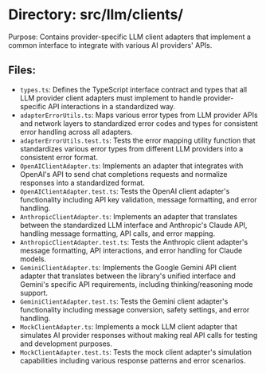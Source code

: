 # Directory: src/llm/clients/

Purpose: Contains provider-specific LLM client adapters that implement a common interface to integrate with various AI providers' APIs.

## Files:

- `types.ts`: Defines the TypeScript interface contract and types that all LLM provider client adapters must implement to handle provider-specific API interactions in a standardized way.
- `adapterErrorUtils.ts`: Maps various error types from LLM provider APIs and network layers to standardized error codes and types for consistent error handling across all adapters.
- `adapterErrorUtils.test.ts`: Tests the error mapping utility function that standardizes various error types from different LLM providers into a consistent error format.
- `OpenAIClientAdapter.ts`: Implements an adapter that integrates with OpenAI's API to send chat completions requests and normalize responses into a standardized format.
- `OpenAIClientAdapter.test.ts`: Tests the OpenAI client adapter's functionality including API key validation, message formatting, and error handling.
- `AnthropicClientAdapter.ts`: Implements an adapter that translates between the standardized LLM interface and Anthropic's Claude API, handling message formatting, API calls, and error mapping.
- `AnthropicClientAdapter.test.ts`: Tests the Anthropic client adapter's message formatting, API interactions, and error handling for Claude models.
- `GeminiClientAdapter.ts`: Implements the Google Gemini API client adapter that translates between the library's unified interface and Gemini's specific API requirements, including thinking/reasoning mode support.
- `GeminiClientAdapter.test.ts`: Tests the Gemini client adapter's functionality including message conversion, safety settings, and error handling.
- `MockClientAdapter.ts`: Implements a mock LLM client adapter that simulates AI provider responses without making real API calls for testing and development purposes.
- `MockClientAdapter.test.ts`: Tests the mock client adapter's simulation capabilities including various response patterns and error scenarios.